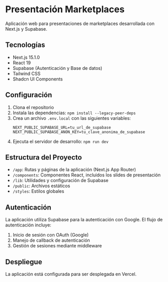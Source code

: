 # Presentación Marketplaces

Aplicación web para presentaciones de marketplaces desarrollada con Next.js y Supabase.

## Tecnologías

- Next.js 15.1.0
- React 19
- Supabase (Autenticación y Base de datos)
- Tailwind CSS
- Shadcn UI Components

## Configuración

1. Clona el repositorio
2. Instala las dependencias: `npm install --legacy-peer-deps`
3. Crea un archivo `.env.local` con las siguientes variables:
   ```
   NEXT_PUBLIC_SUPABASE_URL=tu_url_de_supabase
   NEXT_PUBLIC_SUPABASE_ANON_KEY=tu_clave_anonima_de_supabase
   ```
4. Ejecuta el servidor de desarrollo: `npm run dev`

## Estructura del Proyecto

- `/app`: Rutas y páginas de la aplicación (Next.js App Router)
- `/components`: Componentes React, incluidos los slides de presentación
- `/lib`: Utilidades y configuración de Supabase
- `/public`: Archivos estáticos
- `/styles`: Estilos globales

## Autenticación

La aplicación utiliza Supabase para la autenticación con Google. El flujo de autenticación incluye:

1. Inicio de sesión con OAuth (Google)
2. Manejo de callback de autenticación
3. Gestión de sesiones mediante middleware

## Despliegue

La aplicación está configurada para ser desplegada en Vercel.
